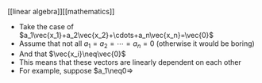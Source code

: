 [[linear algebra]][[mathematics]]

- Take the case of $a_1\vec{x_1}+a_2\vec{x_2}+\cdots+a_n\vec{x_n}=\vec{0}$
- Assume that not all $a_1=a_2=\cdots=a_n=0$ (otherwise it would be boring)
- And that $\vec{x_i}\neq\vec{0}$
- This means that these vectors are linearly dependent on each other
- For example, suppose $a_1\neq0=>